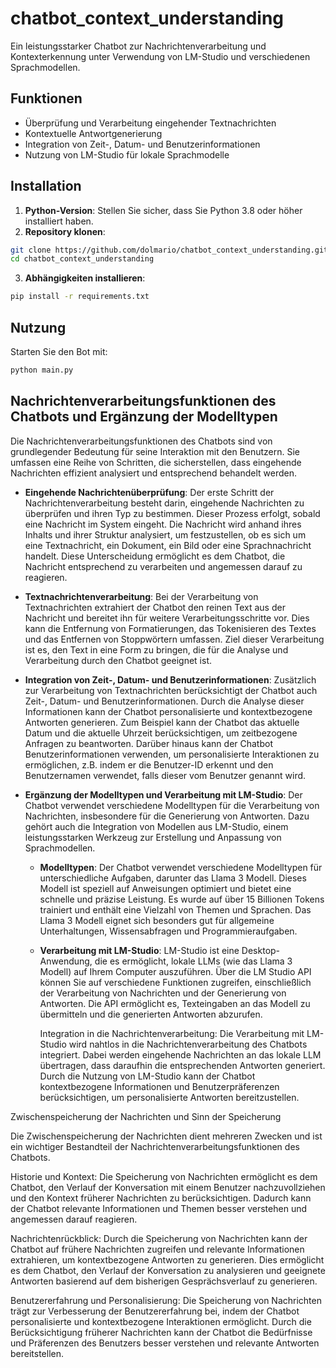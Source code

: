 # chatbot_context_understanding

Ein leistungsstarker Chatbot zur Nachrichtenverarbeitung und Kontexterkennung unter Verwendung von LM-Studio und verschiedenen Sprachmodellen.

## Funktionen

- Überprüfung und Verarbeitung eingehender Textnachrichten
- Kontextuelle Antwortgenerierung
- Integration von Zeit-, Datum- und Benutzerinformationen
- Nutzung von LM-Studio für lokale Sprachmodelle

## Installation

1. **Python-Version**: Stellen Sie sicher, dass Sie Python 3.8 oder höher installiert haben.
2. **Repository klonen**:

```bash
git clone https://github.com/dolmario/chatbot_context_understanding.git
cd chatbot_context_understanding
```

3. **Abhängigkeiten installieren**:

```bash
pip install -r requirements.txt
```

## Nutzung

Starten Sie den Bot mit:

```bash
python main.py
```

## Nachrichtenverarbeitungsfunktionen des Chatbots und Ergänzung der Modelltypen

Die Nachrichtenverarbeitungsfunktionen des Chatbots sind von grundlegender Bedeutung für seine Interaktion mit den Benutzern.
Sie umfassen eine Reihe von Schritten, die sicherstellen, dass eingehende Nachrichten effizient analysiert und entsprechend behandelt werden.

- **Eingehende Nachrichtenüberprüfung**: Der erste Schritt der Nachrichtenverarbeitung besteht darin, eingehende Nachrichten zu überprüfen
  und ihren Typ zu bestimmen. Dieser Prozess erfolgt, sobald eine Nachricht im System eingeht. Die Nachricht wird anhand ihres Inhalts und ihrer Struktur
  analysiert, um festzustellen, ob es sich um eine Textnachricht, ein Dokument, ein Bild oder eine Sprachnachricht handelt. Diese Unterscheidung
  ermöglicht es dem Chatbot, die Nachricht entsprechend zu verarbeiten und angemessen darauf zu reagieren.

- **Textnachrichtenverarbeitung**: Bei der Verarbeitung von Textnachrichten extrahiert der Chatbot den reinen Text aus der Nachricht und bereitet ihn
  für weitere Verarbeitungsschritte vor. Dies kann die Entfernung von Formatierungen, das Tokenisieren des Textes und das Entfernen von Stoppwörtern
  umfassen. Ziel dieser Verarbeitung ist es, den Text in eine Form zu bringen, die für die Analyse und Verarbeitung durch den Chatbot geeignet ist.

- **Integration von Zeit-, Datum- und Benutzerinformationen**: Zusätzlich zur Verarbeitung von Textnachrichten berücksichtigt der Chatbot auch
  Zeit-, Datum- und Benutzerinformationen. Durch die Analyse dieser Informationen kann der Chatbot personalisierte und kontextbezogene Antworten generieren.
  Zum Beispiel kann der Chatbot das aktuelle Datum und die aktuelle Uhrzeit berücksichtigen, um zeitbezogene Anfragen zu beantworten. Darüber hinaus kann
  der Chatbot Benutzerinformationen verwenden, um personalisierte Interaktionen zu ermöglichen, z.B. indem er die Benutzer-ID erkennt und den
  Benutzernamen verwendet, falls dieser vom Benutzer genannt wird.

- **Ergänzung der Modelltypen und Verarbeitung mit LM-Studio**: Der Chatbot verwendet verschiedene Modelltypen für die Verarbeitung von Nachrichten,
  insbesondere für die Generierung von Antworten. Dazu gehört auch die Integration von Modellen aus LM-Studio, einem leistungsstarken
  Werkzeug zur Erstellung und Anpassung von Sprachmodellen.

    - **Modelltypen**: Der Chatbot verwendet verschiedene Modelltypen für unterschiedliche Aufgaben, darunter das Llama 3 Modell. Dieses Modell ist speziell
      auf Anweisungen optimiert und bietet eine schnelle und präzise Leistung. Es wurde auf über 15 Billionen Tokens trainiert und enthält eine Vielzahl
      von Themen und Sprachen. Das Llama 3 Modell eignet sich besonders gut für allgemeine Unterhaltungen, Wissensabfragen und Programmieraufgaben.

    - **Verarbeitung mit LM-Studio**: LM-Studio ist eine Desktop-Anwendung, die es ermöglicht, lokale LLMs (wie das Llama 3 Modell) auf Ihrem Computer auszuführen.
      Über die LM Studio API können Sie auf verschiedene Funktionen zugreifen, einschließlich der Verarbeitung von Nachrichten und der Generierung von Antworten.
      Die API ermöglicht es, Texteingaben an das Modell zu übermitteln und die generierten Antworten abzurufen.

      Integration in die Nachrichtenverarbeitung: Die Verarbeitung mit LM-Studio wird nahtlos in die Nachrichtenverarbeitung des Chatbots integriert.
      Dabei werden eingehende Nachrichten an das lokale LLM übertragen, dass daraufhin die entsprechenden Antworten generiert. Durch die Nutzung von LM-Studio
      kann der Chatbot kontextbezogene Informationen und Benutzerpräferenzen berücksichtigen, um personalisierte Antworten bereitzustellen.

Zwischenspeicherung der Nachrichten und Sinn der Speicherung

Die Zwischenspeicherung der Nachrichten dient mehreren Zwecken und ist ein wichtiger Bestandteil der Nachrichtenverarbeitungsfunktionen des Chatbots.

Historie und Kontext: Die Speicherung von Nachrichten ermöglicht es dem Chatbot, den Verlauf der Konversation mit einem Benutzer nachzuvollziehen und
den Kontext früherer Nachrichten zu berücksichtigen. Dadurch kann der Chatbot relevante Informationen und Themen besser verstehen und angemessen darauf reagieren.

Nachrichtenrückblick: Durch die Speicherung von Nachrichten kann der Chatbot auf frühere Nachrichten zugreifen und relevante Informationen extrahieren,
um kontextbezogene Antworten zu generieren. Dies ermöglicht es dem Chatbot, den Verlauf der Konversation zu analysieren und geeignete Antworten basierend
auf dem bisherigen Gesprächsverlauf zu generieren.

Benutzererfahrung und Personalisierung: Die Speicherung von Nachrichten trägt zur Verbesserung der Benutzererfahrung bei, indem der Chatbot personalisierte
und kontextbezogene Interaktionen ermöglicht. Durch die Berücksichtigung früherer Nachrichten kann der Chatbot die Bedürfnisse und Präferenzen des Benutzers
besser verstehen und relevante Antworten bereitstellen.



